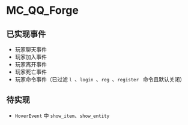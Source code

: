 # MC_QQ_Forge

## 已实现事件

- 玩家聊天事件
- 玩家加入事件
- 玩家离开事件
- 玩家死亡事件
- 玩家命令事件（已过滤 `l `、`login `、`reg `、`register ` 命令且默认关闭）

## 待实现

- `HoverEvent` 中 `show_item`、`show_entity`
